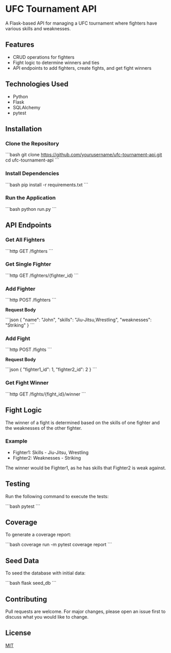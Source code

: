 # UFC Tournament API

A Flask-based API for managing a UFC tournament where fighters have various skills and weaknesses.

## Features

- CRUD operations for fighters
- Fight logic to determine winners and ties
- API endpoints to add fighters, create fights, and get fight winners

## Technologies Used

- Python
- Flask
- SQLAlchemy
- pytest

## Installation

### Clone the Repository

\`\`\`bash
git clone https://github.com/yourusername/ufc-tournament-api.git
cd ufc-tournament-api
\`\`\`

### Install Dependencies

\`\`\`bash
pip install -r requirements.txt
\`\`\`

### Run the Application

\`\`\`bash
python run.py
\`\`\`

## API Endpoints

### Get All Fighters

\`\`\`http
GET /fighters
\`\`\`

### Get Single Fighter

\`\`\`http
GET /fighters/{fighter_id}
\`\`\`

### Add Fighter

\`\`\`http
POST /fighters
\`\`\`

**Request Body**

\`\`\`json
{
    "name": "John",
    "skills": "Jiu-Jitsu,Wrestling",
    "weaknesses": "Striking"
}
\`\`\`

### Add Fight

\`\`\`http
POST /fights
\`\`\`

**Request Body**

\`\`\`json
{
    "fighter1_id": 1,
    "fighter2_id": 2
}
\`\`\`

### Get Fight Winner

\`\`\`http
GET /fights/{fight_id}/winner
\`\`\`

## Fight Logic

The winner of a fight is determined based on the skills of one fighter and the weaknesses of the other fighter.

### Example

- Fighter1: Skills - Jiu-Jitsu, Wrestling
- Fighter2: Weaknesses - Striking

The winner would be Fighter1, as he has skills that Fighter2 is weak against.

## Testing

Run the following command to execute the tests:

\`\`\`bash
pytest
\`\`\`

## Coverage

To generate a coverage report:

\`\`\`bash
coverage run -m pytest
coverage report
\`\`\`

## Seed Data

To seed the database with initial data:

\`\`\`bash
flask seed_db
\`\`\`

## Contributing

Pull requests are welcome. For major changes, please open an issue first to discuss what you would like to change.

## License

[MIT](https://choosealicense.com/licenses/mit/)
